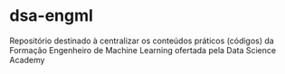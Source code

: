 # dsa-engml
Repositório destinado à centralizar os conteúdos práticos (códigos) da Formação Engenheiro de Machine Learning ofertada pela Data Science Academy
